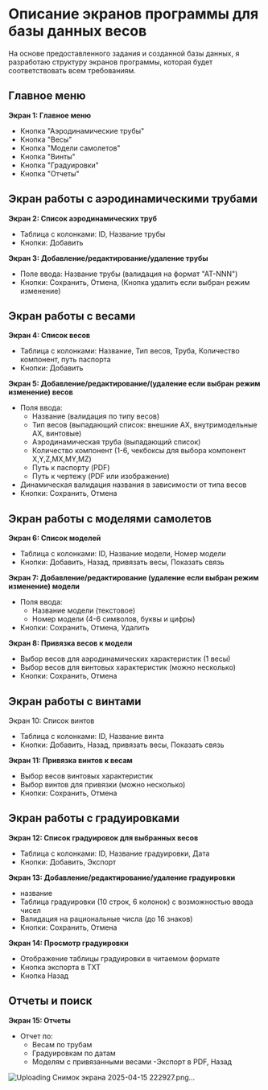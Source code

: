 
# Описание экранов программы для базы данных весов

На основе предоставленного задания и созданной базы данных, я разработаю структуру экранов программы, которая будет соответствовать всем требованиям.

## Главное меню

**Экран 1: Главное меню**
- Кнопка "Аэродинамические трубы"
- Кнопка "Весы"
- Кнопка "Модели самолетов"
- Кнопка "Винты"
- Кнопка "Градуировки"
- Кнопка "Отчеты"


## Экран работы с аэродинамическими трубами

**Экран 2: Список аэродинамических труб**
- Таблица с колонками: ID, Название трубы
- Кнопки: Добавить
 
**Экран 3: Добавление/редактирование/удаление  трубы**
- Поле ввода: Название трубы (валидация на формат "АТ-NNN")
- Кнопки: Сохранить, Отмена, (Кнопка удалить если выбран режим изменение) 

## Экран работы с весами

**Экран 4: Список весов**
- Таблица с колонками: Название, Тип весов, Труба, Количество компонент, путь паспорта 
- Кнопки: Добавить
 

**Экран 5: Добавление/редактирование/(удаление если выбран режим изменение)   весов**
- Поля ввода:
  - Название (валидация по типу весов)
  - Тип весов (выпадающий список: внешние AX, внутримодельные AX, винтовые)
  - Аэродинамическая труба (выпадающий список)
  - Количество компонент (1-6, чекбоксы для выбора компонент X,Y,Z,MX,MY,MZ)
  - Путь к паспорту (PDF)
  - Путь к чертежу (PDF или изображение)
- Динамическая валидация названия в зависимости от типа весов
- Кнопки: Сохранить, Отмена

## Экран работы с моделями самолетов

**Экран 6: Список моделей**
- Таблица с колонками: ID, Название модели, Номер модели
- Кнопки: Добавить, Назад, привязать весы, Показать связь 

**Экран 7: Добавление/редактирование (удаление если выбран режим изменение) модели**
- Поля ввода:
  - Название модели (текстовое)
  - Номер модели (4-6 символов, буквы и цифры)
- Кнопки: Сохранить, Отмена, Удалить

**Экран 8: Привязка весов к модели**
- Выбор весов для аэродинамических характеристик (1 весы)
- Выбор весов для винтовых характеристик (можно несколько)
- Кнопки: Сохранить, Отмена

## Экран работы с винтами

Экран 10: Cписок винтов 
- Таблица с колонками: ID, Название винта 
- Кнопки: Добавить, Назад, привязать весы, Показать связь 
 	

**Экран 11: Привязка винтов к весам**
- Выбор весов винтовых характеристик
- Выбор винтов для привязки (можно несколько)
- Кнопки: Сохранить, Отмена

## Экран работы с градуировками

**Экран 12: Список градуировок для выбранных весов**
- Таблица с колонками: ID, Название градуировки, Дата
- Кнопки: Добавить, Экспорт 

**Экран 13: Добавление/редактирование/удаление градуировки**
- название 
- Таблица градуировки (10 строк, 6 колонок) с возможностью ввода чисел
- Валидация на рациональные числа (до 16 знаков)
- Кнопки: Сохранить, Отмена

**Экран 14: Просмотр градуировки**
- Отображение таблицы градуировки в читаемом формате
- Кнопка экспорта в TXT
- Кнопка Назад

## Отчеты и поиск

**Экран 15: Отчеты**
- Отчет по:
  - Весам по трубам
  - Градуировкам по датам
  - Моделям с привязанными весами
-Экспорт в PDF, Назад
 

![Uploading Снимок экрана 2025-04-15 222927.png…]()

 
 
